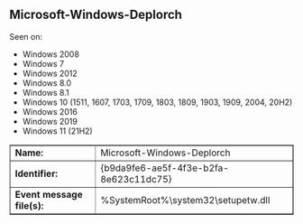 ## Microsoft-Windows-Deplorch

Seen on:
* Windows 2008
* Windows 7
* Windows 2012
* Windows 8.0
* Windows 8.1
* Windows 10 (1511, 1607, 1703, 1709, 1803, 1809, 1903, 1909, 2004, 20H2)
* Windows 2016
* Windows 2019
* Windows 11 (21H2)

<table border="1" class="docutils">
  <tbody>
    <tr>
      <td><b>Name:</b></td>
      <td>Microsoft-Windows-Deplorch</td>
    </tr>
    <tr>
      <td><b>Identifier:</b></td>
      <td>{b9da9fe6-ae5f-4f3e-b2fa-8e623c11dc75}</td>
    </tr>
    <tr>
      <td><b>Event message file(s):</b></td>
      <td>%SystemRoot%\system32\setupetw.dll</td>
    </tr>
  </tbody>
</table>

&nbsp;

